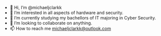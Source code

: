 - 👋 Hi, I’m @michaeljclarkk
- 👀 I’m interested in all aspects of hardware and security.
- 🌱 I’m currently studying my bachellors of IT majoring in Cyber Security.
- 💞️ I’m looking to collaborate on anything.
- 📫 How to reach me michaeljclarkk@outlook.com

<!---
michaeljclarkk/michaeljclarkk is a ✨ special ✨ repository because its `README.md` (this file) appears on your GitHub profile.
You can click the Preview link to take a look at your changes.
--->
